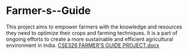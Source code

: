 # Farmer-s--Guide
This project aims to empower farmers with the knowledge and resources they need to optimize their crops and farming techniques. It is a part of ongoing efforts to create a more sustainable and efficient agricultural environment in India.
[CSE326  FARMER'S GUIDE PROJECT.docx](https://github.com/user-attachments/files/17784098/CSE326.FARMER.S.GUIDE.PROJECT.docx)
